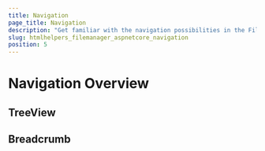 ```yaml
---
title: Navigation
page_title: Navigation
description: "Get familiar with the navigation possibilities in the FileManager and how you can drill down to the specific file you need to manipulate with."
slug: htmlhelpers_filemanager_aspnetcore_navigation
position: 5
---
```


# Navigation Overview

## TreeView
## Breadcrumb
